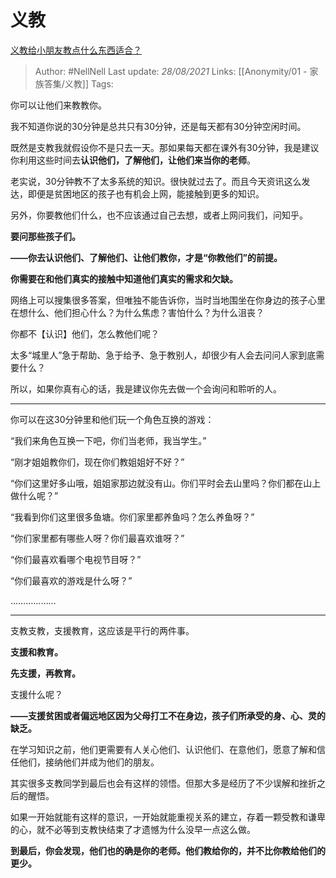 # 义教
[义教给小朋友教点什么东西适合？](https://www.zhihu.com/question/314630994/answer/1930940835)

> Author: #NellNell 
Last update: *28/08/2021* 
Links: [[Anonymity/01 - 家族答集/义教]]
Tags:  


  

你可以让他们来教教你。

我不知道你说的30分钟是总共只有30分钟，还是每天都有30分钟空闲时间。

既然是支教我就假设你不是只去一天。那如果每天都在课外有30分钟，我是建议你利用这些时间去**认识他们，了解他们，让他们来当你的老师**。

老实说，30分钟教不了太多系统的知识。很快就过去了。而且今天资讯这么发达，即便是贫困地区的孩子也有机会上网，能接触到更多的知识。

另外，你要教他们什么，也不应该通过自己去想，或者上网问我们，问知乎。

**要问那些孩子们。**

**——你去认识他们、了解他们、让他们教你，才是“你教他们”的前提。**

**你需要在和他们真实的接触中知道他们真实的需求和欠缺。**

网络上可以搜集很多答案，但唯独不能告诉你，当时当地围坐在你身边的孩子心里在想什么、他们担心什么？为什么焦虑？害怕什么？为什么沮丧？

你都不【认识】他们，怎么教他们呢？

太多“城里人”急于帮助、急于给予、急于教别人，却很少有人会去问问人家到底需要什么？

所以，如果你真有心的话，我是建议你先去做一个会询问和聆听的人。

---

你可以在这30分钟里和他们玩一个角色互换的游戏：

“我们来角色互换一下吧，你们当老师，我当学生。”

“刚才姐姐教你们，现在你们教姐姐好不好？”

“你们这里好多山哦，姐姐家那边就没有山。你们平时会去山里吗？你们都在山上做什么呢？”

“我看到你们这里很多鱼塘。你们家里都养鱼吗？怎么养鱼呀？”

“你们家里都有哪些人呀？你们最喜欢谁呀？”

“你们最喜欢看哪个电视节目呀？”

“你们最喜欢的游戏是什么呀？”

………………

---

支教支教，支援教育，这应该是平行的两件事。

**支援和教育。**

**先支援，再教育。**

支援什么呢？

**——支援贫困或者偏远地区因为父母打工不在身边，孩子们所承受的身、心、灵的缺乏。**

在学习知识之前，他们更需要有人关心他们、认识他们、在意他们，愿意了解和信任他们，接纳他们并成为他们的朋友。

其实很多支教同学到最后也会有这样的领悟。但那大多是经历了不少误解和挫折之后的醒悟。

如果一开始就能有这样的意识，一开始就能重视关系的建立，存着一颗受教和谦卑的心，就不必等到支教快结束了才遗憾为什么没早一点这么做。

**到最后，你会发现，他们也的确是你的老师。他们教给你的，并不比你教给他们的更少。**